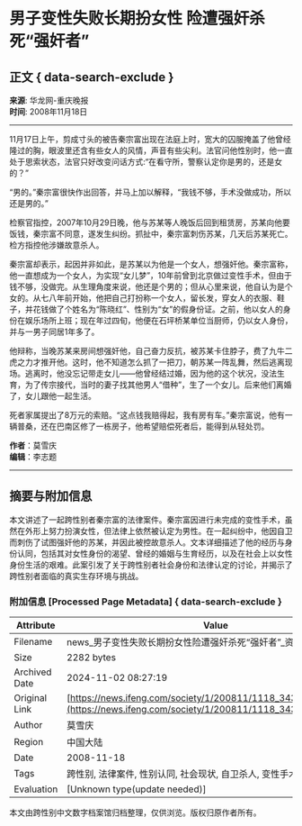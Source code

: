 # 男子变性失败长期扮女性 险遭强奸杀死“强奸者”

## 正文 { data-search-exclude }


**来源**: 华龙网-重庆晚报  
**时间**: 2008年11月18日  

---

11月17日上午，剪成寸头的被告秦宗富出现在法庭上时，宽大的囚服掩盖了他曾经隆过的胸，眼波里还含有些女人的风情，声音有些尖利。法官问他性别时，他一直处于思索状态，法官只好改变问话方式:“在看守所，警察认定你是男的，还是女的？”

“男的。”秦宗富很快作出回答，并马上加以解释，“我钱不够，手术没做成功，所以还是男的。”

检察官指控，2007年10月29日晚，他与苏某等人晚饭后回到租赁房，苏某向他要饭钱，秦宗富不同意，遂发生纠纷。抓扯中，秦宗富刺伤苏某，几天后苏某死亡。检方指控他涉嫌故意杀人。

秦宗富却表示，起因并非如此，是苏某以为他是一个女人，想强奸他。秦宗富称，他一直想成为一个女人，为实现“女儿梦”，10年前曾到北京做过变性手术，但由于钱不够，没做完。从生理角度来说，他还是个男的；但从心里来说，他自认为是个女的。从七八年前开始，他把自己打扮称一个女人，留长发，穿女人的衣服、鞋子，并花钱做了个姓名为“陈晓红”、性别为“女”的假身份证。之前，他以女人的身份在娱乐场所上班；现在年过四旬，他便在石坪桥某单位当厨师，仍以女人身份，并与一男子同居1年多了。

他辩称，当晚苏某来房间想强奸他，自己奋力反抗，被苏某卡住脖子，费了九牛二虎之力才推开他。这时，他不知道怎么抓了一把刀，朝苏某一阵乱舞，然后逃离现场。逃离时，他没忘记带走女儿——他曾经结过婚，因为他的这个状况，没法生育，为了传宗接代，当时的妻子找其他男人“借种”，生了一个女儿。后来他们离婚了，女儿跟他一起生活。

死者家属提出了8万元的索赔。“这点钱我赔得起，我有房有车。”秦宗富说，他有一辆普桑，还在巴南区修了一栋房子，他希望赔偿死者后，能得到从轻处罚。

**作者**：莫雪庆  
**编辑**：李志题   

---

## 摘要与附加信息

<!-- tcd_abstract -->
本文讲述了一起跨性别者秦宗富的法律案件。秦宗富因进行未完成的变性手术，虽然在外形上努力扮演女性，但法律上依然被认定为男性。在一起纠纷中，他因自卫而刺伤了试图强奸他的苏某，并因此被控故意杀人。文本详细描述了他的经历与身份认同，包括其对女性身份的渴望、曾经的婚姻与生育经历，以及在社会上以女性身份生活的艰难。此案引发了关于跨性别者社会身份和法律认定的讨论，并揭示了跨性别者面临的真实生存环境与挑战。
<!-- tcd_abstract_end -->

### 附加信息 [Processed Page Metadata] { data-search-exclude }

| Attribute       | Value                                  |
|-----------------|----------------------------------------|
| Filename        | news_男子变性失败长期扮女性险遭强奸杀死“强奸者”_资讯.md                             |
| Size            | 2282 bytes                           |
| Archived Date   | 2024-11-02 08:27:19                             |
| Original Link   | [https://news.ifeng.com/society/1/200811/1118_343_882606.shtml](https://news.ifeng.com/society/1/200811/1118_343_882606.shtml)                       |
| Author          | 莫雪庆                               |
| Region          | 中国大陆                               |
| Date            | 2008-11-18                                 |
| Tags            | 跨性别, 法律案件, 性别认同, 社会现状, 自卫杀人, 变性手术                                 |
| Evaluation            | [Unknown type(update needed)]                                 |
<!-- tcd_table_end -->

本文由跨性别中文数字档案馆归档整理，仅供浏览。版权归原作者所有。

